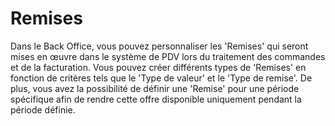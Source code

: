 # Remises

Dans le Back Office, vous pouvez personnaliser les 'Remises' qui seront mises en œuvre dans le système de PDV lors du traitement des commandes et de la facturation. Vous pouvez créer différents types de 'Remises' en fonction de critères tels que le 'Type de valeur' et le 'Type de remise'. De plus, vous avez la possibilité de définir une 'Remise' pour une période spécifique afin de rendre cette offre disponible uniquement pendant la période définie.
